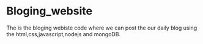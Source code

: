 # Bloging_website
The is the bloging webiste code where we can post the our daily blog using the html,css,javascript,nodejs and mongoDB.
